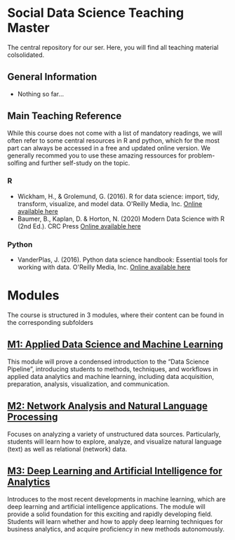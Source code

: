# Social Data Science Teaching Master
The central repository for our ser. Here, you will find all teaching material colsolidated.

## General Information

* Nothing so far...

## Main Teaching Reference
While this course does not come with a list of mandatory readings, we will often refer to some central resources in R and python, which for the most part can always be accessed in a free and updated online version.  We generally recommed you to use these amazing ressources for problem-solfing and further self-study on the topic.

### R
* Wickham, H., & Grolemund, G. (2016). R for data science: import, tidy, transform, visualize, and model data. O'Reilly Media, Inc. [Online available here](https://r4ds.had.co.nz/)
* Baumer, B., Kaplan, D. & Horton, N. (2020) Modern Data Science with R (2nd Ed.). CRC Press [Online available here](https://beanumber.github.io/mdsr2e/)


### Python

* VanderPlas, J. (2016). Python data science handbook: Essential tools for working with data. O'Reilly Media, Inc. [Online available here](https://jakevdp.github.io/PythonDataScienceHandbook/index.html)

# Modules
The course is structured in 3 modules, where their content can be found in the corresponding subfolders

## [M1: Applied Data Science and Machine Learning](https://sds-aau.github.io/SDS-master/M1)

This module will prove a condensed introduction to the “Data Science Pipeline”, introducing students to methods, techniques, and workflows in applied data analytics and machine learning, including data acquisition, preparation, analysis, visualization, and communication.

## [M2: Network Analysis and Natural Language Processing](https://sds-aau.github.io/SDS-master/M2)
Focuses on analyzing a variety of unstructured data sources. Particularly, students will learn how to explore, analyze, and visualize natural language (text) as well as relational (network) data.

## [M3: Deep Learning and Artificial Intelligence for Analytics](https://sds-aau.github.io/SDS-master/M3)
Introduces to the most recent developments in machine learning, which are deep learning and artificial intelligence applications. The module will provide a solid foundation for this exciting and rapidly developing field. Students will learn whether and how to apply deep learning techniques for business analytics, and acquire proficiency in new methods autonomously.
